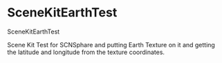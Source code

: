 # SceneKitEarthTest
SceneKitEarthTest

Scene Kit Test for SCNSphare and putting Earth Texture on it and getting the latitude and longitude from the texture coordinates.
